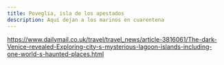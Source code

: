 ```yaml
---
title: Poveglia, isla de los apestados
description: Aquí dejan a los marinos en cuarentena
---
```


https://www.dailymail.co.uk/travel/travel_news/article-3816061/The-dark-Venice-revealed-Exploring-city-s-mysterious-lagoon-islands-including-one-world-s-haunted-places.html